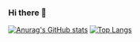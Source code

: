 ### Hi there 👋

[![Anurag's GitHub stats](https://github-readme-stats.vercel.app/api?username=Kazuki1131&show_icons=true)](https://github.com/anuraghazra/github-readme-stats)
[![Top Langs](https://github-readme-stats.vercel.app/api/top-langs/?username=Kazuki1131)](https://github.com/anuraghazra/github-readme-stats)
